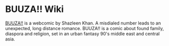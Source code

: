 # BUUZA!! Wiki
[BUUZA!!](https://tapas.io/series/BUUZA/info) is a webcomic by Shazleen Khan. A misdialed number leads to an unexpected, long distance romance. BUUZA!! is a comic about found family, diaspora and religion, set in an urban fantasy 90's middle east and central asia.
